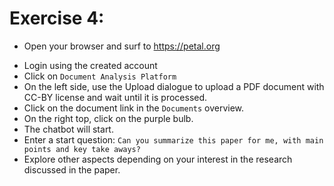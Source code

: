 # Exercise 4:

- Open your browser and surf to https://petal.org 

* Login using the created account
* Click on `Document Analysis Platform`
* On the left side, use the Upload dialogue to upload a PDF document with CC-BY license and wait until it is processed.
* Click on the document link in the `Documents` overview.
* On the right top, click on the purple bulb.
* The chatbot will start.
* Enter a start question: `Can you summarize this paper for me, with main points and key take aways?`
* Explore other aspects depending on your interest in the research discussed in the paper.